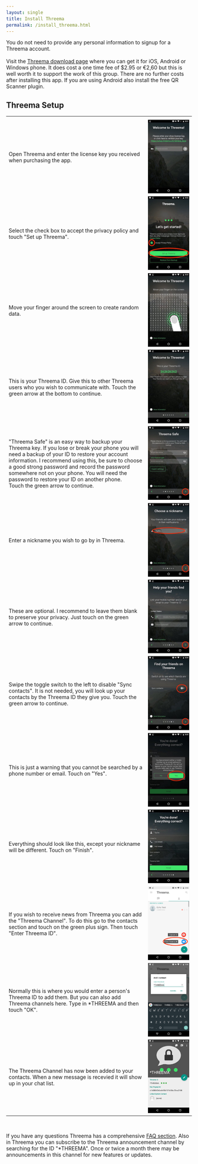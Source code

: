 ```yaml
---
layout: single
title: Install Threema
permalink: /install_threema.html
---
```

You do not need to provide any personal information to signup for a Threema account.<br>
<br>
Visit the <a href="https://threema.ch/en/download" class="btn btn--success btn--x-large" target="_blank">Threema download page</a> where you can get it for iOS, Android or Windows phone.  It does cost a one time fee of $2.95 or &euro;2,60 but this is well worth it to support the work of this group.  There are no further costs after installing this app. If you are using Android also install the free QR Scanner plugin.<br>

<h2>Threema Setup</h2>
<table width="75%">
<th width="75%"></th><th width="25%"></th>

<tr><td>Open Threema and enter the license key you received when purchasing the app.</td>
<td><img src="/images/threema_setup1.jpg"></td></tr>

<tr><td>Select the check box to accept the privacy policy and touch "Set up Threema".</td>
<td><img src="/images/threema_setup2.jpg"></td></tr>

<tr><td>Move your finger around the screen to create random data.</td>
<td><img src="/images/threema_setup3.jpg"></td></tr>

<tr><td>This is your Threema ID.  Give this to other Threema users who you wish to communicate with. Touch the green arrow at the bottom to continue.</td>
<td><img src="/images/threema_setup4.jpg"></td></tr>

<tr><td>"Threema Safe" is an easy way to backup your Threema key.  If you lose or break your phone you will need a backup of your ID to restore your account information.  I recommend using this, be sure to choose a good strong password and record the password somewhere not on your phone.  You will need the password to restore your ID on another phone.<br>Touch the green arrow to continue.</td>
<td><img src="/images/threema_setup5.jpg"></td></tr>

<tr><td>Enter a nickname you wish to go by in Threema.</td>
<td><img src="/images/threema_setup6.jpg"></td></tr>

<tr><td>These are optional.  I recommend to leave them blank to preserve your privacy.  Just touch on the green arrow to continue.</td>
<td><img src="/images/threema_setup7.jpg"></td></tr>

<tr><td>Swipe the toggle switch to the left to disable "Sync contacts".  It is not needed, you will look up your contacts by the Threema ID they give you.  Touch the green arrow to continue.</td>
<td><img src="/images/threema_setup8.jpg"></td></tr>

<tr><td>This is just a warning that you cannot be searched by a phone number or email.  Touch on "Yes".</td>
<td><img src="/images/threema_setup9.jpg"></td></tr>

<tr><td>Everything should look like this, except your nickname will be different.  Touch on "Finish".</td>
<td><img src="/images/threema_setup10.jpg"></td></tr>

<tr><td>If you wish to receive news from Threema you can add the "Threema Channel".  To do this go to the contacts section and touch on the green plus sign.  Then touch "Enter Threema ID".</td>
<td><img src="/images/threema_channel1.png"></td></tr>

<tr><td>Normally this is where you would enter a person's Threema ID to add them.  But you can also add Threema channels here.  Type in *THREEMA and then touch "OK".</td>
<td><img src="/images/threema_channel2.png"></td></tr>

<tr><td>The Threema Channel has now been added to your contacts.  When a new message is recevied it will show up in your chat list.</td>
<td><img src="/images/threema_channel3.png"></td></tr>

</table>

<br>

If you have any questions Threema has a comprehensive <a href="https://threema.ch/en/faq" class="btn btn--success btn--x-large" target="_blank">FAQ section</a>.  Also in Threema you can subscribe to the Threema announcement channel by searching for the ID "*THREEMA".  Once or twice a month there may be announcements in this channel for new features or updates.
